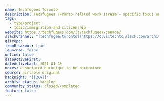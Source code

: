 ```yaml
---
name: Techfugees Toronto
description: Techfugees Toronto related work stream - specific focus on refugee housing challenges in GTA
tags:
  - type/project
  - topic/immigration-and-citizenship
website: https://techfugees.com/it/techfugees-canada/
slackChannel: "[techfugeestoronto](https://civictechto.slack.com/archives/C01ELNH8FB3)"
gitrepo: 
fromBreakout: true
launched: false
online: false
dateActiveFirst: 
dateActiveLast: 2021-01-19
notes: associated hacknight to be determined
source: airtable original
hacknight: "[[266]]"
archive_status: backlog
community_status: closed/completed
feature: false
---
```

